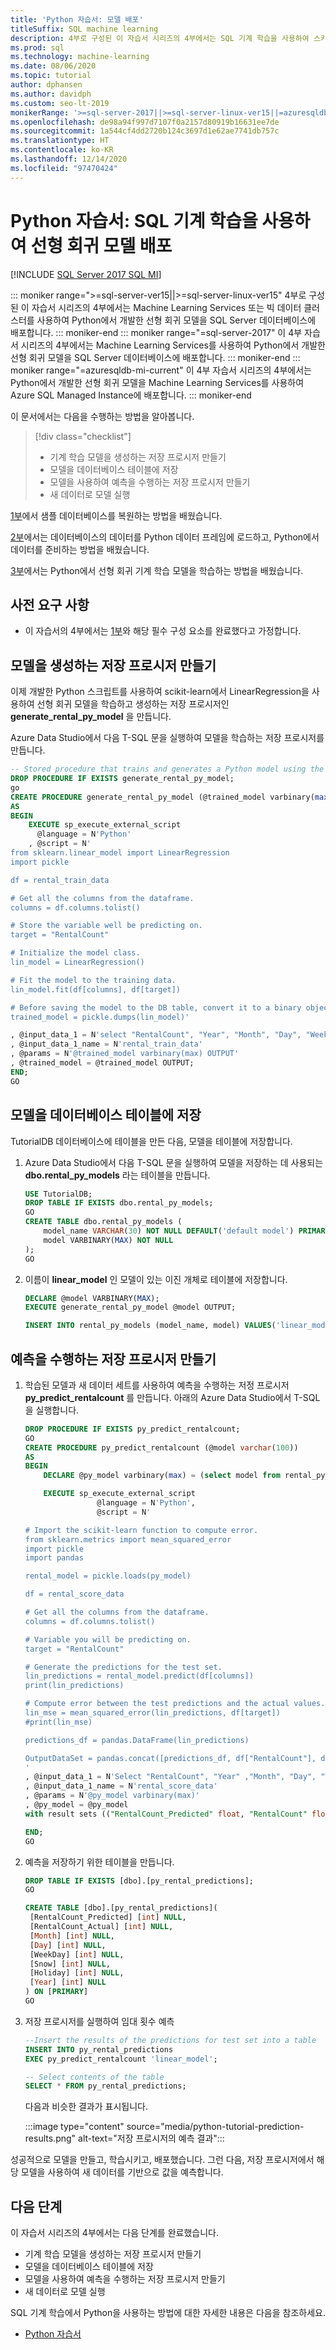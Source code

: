 ```yaml
---
title: 'Python 자습서: 모델 배포'
titleSuffix: SQL machine learning
description: 4부로 구성된 이 자습서 시리즈의 4부에서는 SQL 기계 학습을 사용하여 스키 대여 수량을 예측하는 Python 모델을 데이터베이스에 배포합니다.
ms.prod: sql
ms.technology: machine-learning
ms.date: 08/06/2020
ms.topic: tutorial
author: dphansen
ms.author: davidph
ms.custom: seo-lt-2019
monikerRange: '>=sql-server-2017||>=sql-server-linux-ver15||=azuresqldb-mi-current'
ms.openlocfilehash: de98a94f997d7107f0a2157d80919b16631ee7de
ms.sourcegitcommit: 1a544cf4dd2720b124c3697d1e62ae7741db757c
ms.translationtype: HT
ms.contentlocale: ko-KR
ms.lasthandoff: 12/14/2020
ms.locfileid: "97470424"
---
```

# <a name="python-tutorial-deploy-a-linear-regression-model-with-sql-machine-learning"></a>Python 자습서: SQL 기계 학습을 사용하여 선형 회귀 모델 배포
[!INCLUDE [SQL Server 2017 SQL MI](../../includes/applies-to-version/sqlserver2017-asdbmi.md)]

::: moniker range=">=sql-server-ver15||>=sql-server-linux-ver15"
4부로 구성된 이 자습서 시리즈의 4부에서는 Machine Learning Services 또는 빅 데이터 클러스터를 사용하여 Python에서 개발한 선형 회귀 모델을 SQL Server 데이터베이스에 배포합니다.
::: moniker-end
::: moniker range="=sql-server-2017"
이 4부 자습서 시리즈의 4부에서는 Machine Learning Services를 사용하여 Python에서 개발한 선형 회귀 모델을 SQL Server 데이터베이스에 배포합니다.
::: moniker-end
::: moniker range="=azuresqldb-mi-current"
이 4부 자습서 시리즈의 4부에서는 Python에서 개발한 선형 회귀 모델을 Machine Learning Services를 사용하여 Azure SQL Managed Instance에 배포합니다.
::: moniker-end

이 문서에서는 다음을 수행하는 방법을 알아봅니다.

> [!div class="checklist"]
> * 기계 학습 모델을 생성하는 저장 프로시저 만들기
> * 모델을 데이터베이스 테이블에 저장
> * 모델을 사용하여 예측을 수행하는 저장 프로시저 만들기
> * 새 데이터로 모델 실행

[1부](python-ski-rental-linear-regression.md)에서 샘플 데이터베이스를 복원하는 방법을 배웠습니다.

[2부](python-ski-rental-linear-regression-prepare-data.md)에서는 데이터베이스의 데이터를 Python 데이터 프레임에 로드하고, Python에서 데이터를 준비하는 방법을 배웠습니다.

[3부](python-ski-rental-linear-regression-train-model.md)에서는 Python에서 선형 회귀 기계 학습 모델을 학습하는 방법을 배웠습니다.

## <a name="prerequisites"></a>사전 요구 사항

* 이 자습서의 4부에서는 [1부](python-ski-rental-linear-regression.md)와 해당 필수 구성 요소를 완료했다고 가정합니다.

## <a name="create-a-stored-procedure-that-generates-the-model"></a>모델을 생성하는 저장 프로시저 만들기

이제 개발한 Python 스크립트를 사용하여 scikit-learn에서 LinearRegression을 사용하여 선형 회귀 모델을 학습하고 생성하는 저장 프로시저인 **generate_rental_py_model** 을 만듭니다.

Azure Data Studio에서 다음 T-SQL 문을 실행하여 모델을 학습하는 저장 프로시저를 만듭니다.

```sql
-- Stored procedure that trains and generates a Python model using the rental_data and a linear regression algorithm
DROP PROCEDURE IF EXISTS generate_rental_py_model;
go
CREATE PROCEDURE generate_rental_py_model (@trained_model varbinary(max) OUTPUT)
AS
BEGIN
    EXECUTE sp_execute_external_script
      @language = N'Python'
    , @script = N'
from sklearn.linear_model import LinearRegression
import pickle

df = rental_train_data

# Get all the columns from the dataframe.
columns = df.columns.tolist()

# Store the variable well be predicting on.
target = "RentalCount"

# Initialize the model class.
lin_model = LinearRegression()

# Fit the model to the training data.
lin_model.fit(df[columns], df[target])

# Before saving the model to the DB table, convert it to a binary object
trained_model = pickle.dumps(lin_model)'

, @input_data_1 = N'select "RentalCount", "Year", "Month", "Day", "WeekDay", "Snow", "Holiday" from dbo.rental_data where Year < 2015'
, @input_data_1_name = N'rental_train_data'
, @params = N'@trained_model varbinary(max) OUTPUT'
, @trained_model = @trained_model OUTPUT;
END;
GO
```

## <a name="store-the-model-in-a-database-table"></a>모델을 데이터베이스 테이블에 저장

TutorialDB 데이터베이스에 테이블을 만든 다음, 모델을 테이블에 저장합니다.

1. Azure Data Studio에서 다음 T-SQL 문을 실행하여 모델을 저장하는 데 사용되는 **dbo.rental_py_models** 라는 테이블을 만듭니다.

   ```sql
   USE TutorialDB;
   DROP TABLE IF EXISTS dbo.rental_py_models;
   GO
   CREATE TABLE dbo.rental_py_models (
       model_name VARCHAR(30) NOT NULL DEFAULT('default model') PRIMARY KEY,
       model VARBINARY(MAX) NOT NULL
   );
   GO
   ```

1. 이름이 **linear_model** 인 모델이 있는 이진 개체로 테이블에 저장합니다.

   ```sql
   DECLARE @model VARBINARY(MAX);
   EXECUTE generate_rental_py_model @model OUTPUT;
   
   INSERT INTO rental_py_models (model_name, model) VALUES('linear_model', @model);
   ```

## <a name="create-a-stored-procedure-that-makes-predictions"></a>예측을 수행하는 저장 프로시저 만들기

1. 학습된 모델과 새 데이터 세트를 사용하여 예측을 수행하는 저정 프로시저 **py_predict_rentalcount** 를 만듭니다. 아래의 Azure Data Studio에서 T-SQL을 실행합니다.

   ```sql
   DROP PROCEDURE IF EXISTS py_predict_rentalcount;
   GO
   CREATE PROCEDURE py_predict_rentalcount (@model varchar(100))
   AS
   BEGIN
       DECLARE @py_model varbinary(max) = (select model from rental_py_models where model_name = @model);
   
       EXECUTE sp_execute_external_script
                   @language = N'Python',
                   @script = N'
   
   # Import the scikit-learn function to compute error.
   from sklearn.metrics import mean_squared_error
   import pickle
   import pandas
   
   rental_model = pickle.loads(py_model)
   
   df = rental_score_data
   
   # Get all the columns from the dataframe.
   columns = df.columns.tolist()
   
   # Variable you will be predicting on.
   target = "RentalCount"
   
   # Generate the predictions for the test set.
   lin_predictions = rental_model.predict(df[columns])
   print(lin_predictions)
   
   # Compute error between the test predictions and the actual values.
   lin_mse = mean_squared_error(lin_predictions, df[target])
   #print(lin_mse)
   
   predictions_df = pandas.DataFrame(lin_predictions)
   
   OutputDataSet = pandas.concat([predictions_df, df["RentalCount"], df["Month"], df["Day"], df["WeekDay"], df["Snow"], df["Holiday"], df["Year"]], axis=1)
   '
   , @input_data_1 = N'Select "RentalCount", "Year" ,"Month", "Day", "WeekDay", "Snow", "Holiday"  from rental_data where Year = 2015'
   , @input_data_1_name = N'rental_score_data'
   , @params = N'@py_model varbinary(max)'
   , @py_model = @py_model
   with result sets (("RentalCount_Predicted" float, "RentalCount" float, "Month" float,"Day" float,"WeekDay" float,"Snow" float,"Holiday" float, "Year" float));
   
   END;
   GO
    ```

1. 예측을 저장하기 위한 테이블을 만듭니다.

   ```sql
   DROP TABLE IF EXISTS [dbo].[py_rental_predictions];
   GO
   
   CREATE TABLE [dbo].[py_rental_predictions](
    [RentalCount_Predicted] [int] NULL,
    [RentalCount_Actual] [int] NULL,
    [Month] [int] NULL,
    [Day] [int] NULL,
    [WeekDay] [int] NULL,
    [Snow] [int] NULL,
    [Holiday] [int] NULL,
    [Year] [int] NULL
   ) ON [PRIMARY]
   GO
   ```

1. 저장 프로시저를 실행하여 임대 횟수 예측

   ```sql
   --Insert the results of the predictions for test set into a table
   INSERT INTO py_rental_predictions
   EXEC py_predict_rentalcount 'linear_model';
   
   -- Select contents of the table
   SELECT * FROM py_rental_predictions;
   ```

   다음과 비슷한 결과가 표시됩니다.

   :::image type="content" source="media/python-tutorial-prediction-results.png" alt-text="저장 프로시저의 예측 결과":::

성공적으로 모델을 만들고, 학습시키고, 배포했습니다. 그런 다음, 저장 프로시저에서 해당 모델을 사용하여 새 데이터를 기반으로 값을 예측합니다.

## <a name="next-steps"></a>다음 단계

이 자습서 시리즈의 4부에서는 다음 단계를 완료했습니다.

* 기계 학습 모델을 생성하는 저장 프로시저 만들기
* 모델을 데이터베이스 테이블에 저장
* 모델을 사용하여 예측을 수행하는 저장 프로시저 만들기
* 새 데이터로 모델 실행

SQL 기계 학습에서 Python을 사용하는 방법에 대한 자세한 내용은 다음을 참조하세요.

+ [Python 자습서](python-tutorials.md)
